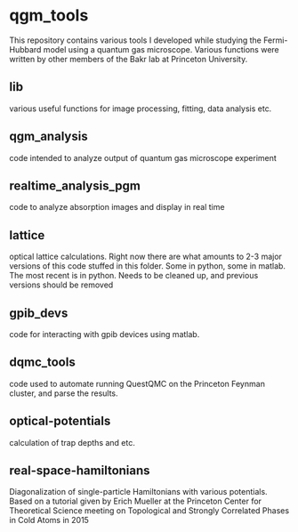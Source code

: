 # qgm_tools
This repository contains various tools I developed while studying the Fermi-Hubbard model using a quantum gas microscope. Various functions were written by other members of the Bakr lab at Princeton University.

## lib
various useful functions for image processing, fitting, data analysis etc.

## qgm_analysis
code intended to analyze output of quantum gas microscope experiment

## realtime_analysis_pgm
code to analyze absorption images and display in real time

## lattice
optical lattice calculations. Right now there are what amounts to 2-3 major versions of this code stuffed in this folder. Some in python, some in matlab. The most recent is in python. Needs to be cleaned up, and previous versions should be removed

## gpib_devs
code for interacting with gpib devices using matlab.

## dqmc_tools
code used to automate running QuestQMC on the Princeton Feynman cluster, and parse the results.

## optical-potentials
calculation of trap depths and etc.

## real-space-hamiltonians
Diagonalization of single-particle Hamiltonians with various potentials. Based on a tutorial given by Erich Mueller at the Princeton Center for Theoretical Science meeting on Topological and Strongly Correlated Phases in Cold Atoms in 2015
